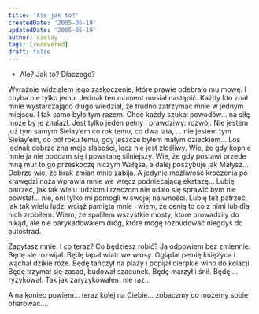 ```yaml
---
title: 'Ale jak to?'
createdDate: '2005-05-19'
updatedDate: '2005-05-19'
author: sielay
tags: [recovered]
draft: false
---
```


- Ale? Jak to? Dlaczego?

Wyraźnie widziałem jego zaskoczenie, które prawie odebrało mu mowę. I chyba nie tylko jemu. Jednak ten moment musiał nastąpić. Każdy kto znał mnie wystarczająco długo wiedział, że trudno zatrzymać mnie w jednym miejscu. I tak samo było tym razem. Choć każdy szukał powodów… na siłę może by je znalazł. Jest tylko jeden pełny i prawdziwy: rozwój. Nie jestem już tym samym Sielay’em co rok temu, co dwa lata, … nie jestem tym Sielay’em, co pół roku temu, gdy jeszcze byłem małym dzieckiem… Los jednak dobrze zna moje słabości, lecz nie jest złośliwy. Wie, że gdy kopnie mnie ja nie poddam się i powstanę silniejszy. Wie, że gdy postawi przede mną mur to go przeskoczę niczym Wałęsa, a dalej poszybuję jak Małysz… Dobrze wie, że brak zmian mnie zabija. A jedynie możliwość kroczenia po krawędzi noża wprawia mnie we wręcz podniecającą ekstazę… Lubię patrzeć, jak tak wielu ludziom i rzeczom nie udało się sprawić bym nie powstał… nie, oni tylko mi pomogli w swojej naiwności. Lubię też patrzeć, jak tak wielu ludzi wciąż pamięta mnie i wiem, że cenią to co z nimi lub dla nich zrobiłem. Wiem, że spaliłem wszystkie mosty, które prowadziły do nikąd, ale nie barykadowałem dróg, które mogę rozbudować niegdyś do autostrad.

Zapytasz mnie: I co teraz? Co będziesz robić? Ja odpowiem bez zmiennie: Będę się rozwijał. Będę łapał wiatr we włosy. Oglądał pełnię księżyca i wąchał dzikie róże. Będę tańczył na plaży i popijał cierpkie wino do kolacji. Będę trzymał się zasad, budował szacunek. Będę marzył i śnił. Będę … ryzykował. Tak jak zaryzykowałem nie raz…

A na koniec powiem… teraz kolej na Ciebie… zobaczmy co możemy sobie ofiarować….
